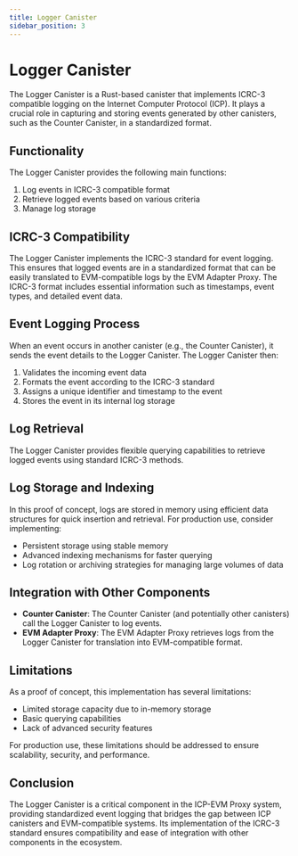 ```yaml
---
title: Logger Canister
sidebar_position: 3
---
```


# Logger Canister

The Logger Canister is a Rust-based canister that implements ICRC-3 compatible logging on the Internet Computer Protocol (ICP). It plays a crucial role in capturing and storing events generated by other canisters, such as the Counter Canister, in a standardized format.

## Functionality

The Logger Canister provides the following main functions:

1. Log events in ICRC-3 compatible format
2. Retrieve logged events based on various criteria
3. Manage log storage

## ICRC-3 Compatibility

The Logger Canister implements the ICRC-3 standard for event logging. This ensures that logged events are in a standardized format that can be easily translated to EVM-compatible logs by the EVM Adapter Proxy. The ICRC-3 format includes essential information such as timestamps, event types, and detailed event data.

## Event Logging Process

When an event occurs in another canister (e.g., the Counter Canister), it sends the event details to the Logger Canister. The Logger Canister then:

1. Validates the incoming event data
2. Formats the event according to the ICRC-3 standard
3. Assigns a unique identifier and timestamp to the event
4. Stores the event in its internal log storage

## Log Retrieval

The Logger Canister provides flexible querying capabilities to retrieve logged events using standard ICRC-3 methods.

## Log Storage and Indexing

In this proof of concept, logs are stored in memory using efficient data structures for quick insertion and retrieval. For production use, consider implementing:

- Persistent storage using stable memory
- Advanced indexing mechanisms for faster querying
- Log rotation or archiving strategies for managing large volumes of data

## Integration with Other Components

- **Counter Canister**: The Counter Canister (and potentially other canisters) call the Logger Canister to log events.
- **EVM Adapter Proxy**: The EVM Adapter Proxy retrieves logs from the Logger Canister for translation into EVM-compatible format.

## Limitations

As a proof of concept, this implementation has several limitations:

- Limited storage capacity due to in-memory storage
- Basic querying capabilities
- Lack of advanced security features

For production use, these limitations should be addressed to ensure scalability, security, and performance.

## Conclusion

The Logger Canister is a critical component in the ICP-EVM Proxy system, providing standardized event logging that bridges the gap between ICP canisters and EVM-compatible systems. Its implementation of the ICRC-3 standard ensures compatibility and ease of integration with other components in the ecosystem.
